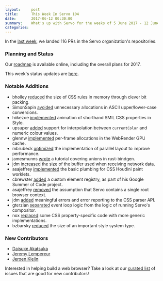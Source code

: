 ```yaml
---
layout:     post
title:      This Week In Servo 104
date:       2017-06-12 00:30:00
summary:    What's up with Servo for the weeks of 5 June 2017 - 12 June 2017
categories:
---
```


In the [last week](https://github.com/pulls?utf8=%E2%9C%93&q=is%3Apr+is%3Amerged+closed%3A2017-06-05..2017-06-12+user%3Aservo+),
we landed 116 PRs in the Servo organization's repositories.

### Planning and Status

Our [roadmap](https://github.com/servo/servo/wiki/Roadmap) is available online, including the overall plans for 2017.

This week's status updates are [here](https://www.standu.ps/project/servo/).

### Notable Additions

- bholley [reduced](https://github.com/servo/servo/pull/17281) the size of CSS rules in memory through clever bit packing.
- SimonSapin [avoided](https://github.com/servo/string-cache/pull/189) unnecessary allocations in ASCII upper/lower-case conversions.
- hiikezoe [implemented](https://github.com/servo/servo/pull/17228) animation of shorthand SMIL CSS properties in Stylo.
- upsuper [added](https://github.com/servo/servo/pull/17219) support for interpolation between `currentColor` and numeric colour values.
- glennw [implemented](https://github.com/servo/webrender/pull/1349) per-frame allocations in the WebRender GPU cache.
- mbrubeck [optimized](https://github.com/servo/servo/pull/17192) the implementation of parallel layout to improve performance.
- jamesmunns [wrote](https://github.com/servo/rust-bindgen/pull/737) a tutorial covering unions in rust-bindgen.
- jdm [increased](https://github.com/servo/servo/pull/17169) the size of the buffer used when receiving network data.
- asajeffrey [implemented](https://github.com/servo/servo/pull/17150) the basic plumbing for CSS Houdini paint worklets.
- cbrewster [added](https://github.com/servo/servo/pull/17112) a custom element registry, as part of his Google Summer of Code project.
- asajeffrey [removed](https://github.com/servo/servo/pull/17077) the assumption that Servo contains a single root browser context.
- jdm [added](https://github.com/servo/servo/pull/16752) meaningful errors and error reporting to the CSS parser API.
- gterzian [separated](https://github.com/servo/servo/pull/17068) event loop logic from the logic of running Servo's compositor.
- nox [replaced](https://github.com/servo/servo/pull/17167) some CSS property-specific code with more generic implementations.
- bzbarsky [reduced](https://github.com/servo/servo/pull/17242) the size of an important style system type.

### New Contributors

- [Daisuke Akatsuka](https://github.com/dadaa)
- [Jeremy Lempereur](https://github.com/o0Ignition0o)
- [Jeroen Kleijn](https://github.com/jkl445)

Interested in helping build a web browser? Take a look at our [curated list](https://starters.servo.org/) of issues that are good for new contributors!
